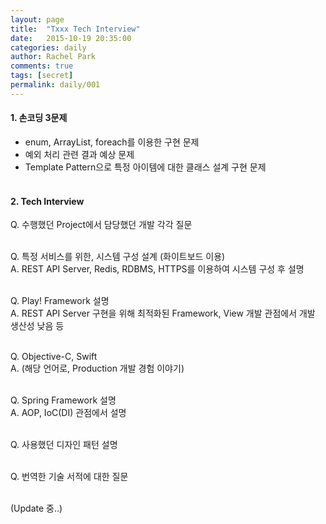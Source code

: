 ```yaml
---
layout: page
title:  "Txxx Tech Interview"
date:   2015-10-19 20:35:00
categories: daily
author: Rachel Park
comments: true
tags: [secret]
permalink: daily/001
---
```



<h4><b>1. 손코딩 3문제</b></h4>

* enum, ArrayList, foreach를 이용한 구현 문제
* 예외 처리 관련 결과 예상 문제
* Template Pattern으로 특정 아이템에 대한 클래스 설계 구현 문제
<br/><br/>

<h4><b>2. Tech Interview</b></h4>

Q. 수행했던 Project에서 담당했던 개발 각각 질문<br/><br/>

Q. 특정 서비스를 위한, 시스템 구성 설계 (화이트보드 이용)<br/>
A. REST API Server, Redis, RDBMS, HTTPS를 이용하여 시스템 구성 후 설명<br/><br/>

Q. Play! Framework 설명<br/>
A. REST API Server 구현을 위해 최적화된 Framework, View 개발 관점에서 개발 생산성 낮음 등<br/><br/>

Q. Objective-C, Swift<br/>
A. (해당 언어로, Production 개발 경험 이야기)<br/><br/>

Q. Spring Framework 설명<br/>
A. AOP, IoC(DI) 관점에서 설명<br/><br/>

Q. 사용했던 디자인 패턴 설명<br/><br/>

Q. 번역한 기술 서적에 대한 질문<br/><br/>

(Update 중..)
 
